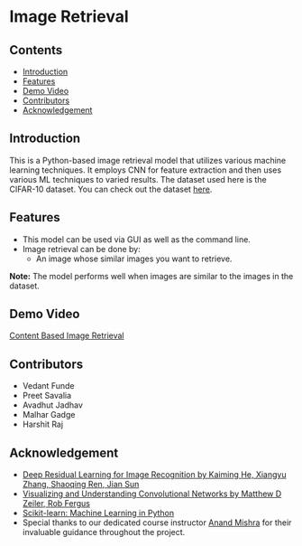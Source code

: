 # Image Retrieval

## Contents
- [Introduction](https://github.com/vedantfunde/supreme-giggle/blob/main/README.md#introduction)
- [Features](https://github.com/vedantfunde/supreme-giggle/blob/main/README.md#features)
- [Demo Video](https://github.com/vedantfunde/supreme-giggle/blob/main/README.md#demo-video)
- [Contributors](https://github.com/vedantfunde/supreme-giggle/blob/main/README.md#contributors)
- [Acknowledgement](https://github.com/vedantfunde/supreme-giggle/blob/main/README.md#acknowledgement)

## Introduction
This is a Python-based image retrieval model that utilizes various machine learning techniques. It employs CNN for feature extraction and then uses various ML techniques to varied results. The dataset used here is the CIFAR-10 dataset. You can check out the dataset [here](https://www.cs.toronto.edu/~kriz/cifar.html).

## Features
- This model can be used via GUI as well as the command line.
- Image retrieval can be done by:
  - An image whose similar images you want to retrieve.

**Note:** The model performs well when images are similar to the images in the dataset.

## Demo Video
[Content Based Image Retrieval](#)

## Contributors
- Vedant Funde
- Preet Savalia
- Avadhut Jadhav
- Malhar Gadge
- Harshit Raj

## Acknowledgement
- [Deep Residual Learning for Image Recognition by Kaiming He, Xiangyu Zhang, Shaoqing Ren, Jian Sun](https://arxiv.org/abs/1512.03385)
- [Visualizing and Understanding Convolutional Networks by Matthew D Zeiler, Rob Fergus](https://arxiv.org/abs/1311.2901)
- [Scikit-learn: Machine Learning in Python](https://arxiv.org/abs/1201.0490)
- Special thanks to our dedicated course instructor [Anand Mishra](https://anandmishra22.github.io/) for their invaluable guidance throughout the project.
